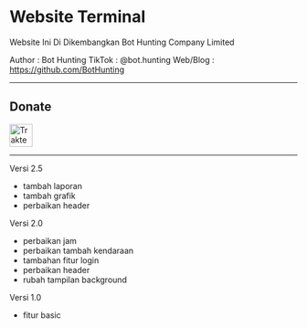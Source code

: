 # Website Terminal
Website Ini Di Dikembangkan Bot Hunting Company Limited

Author		: Bot Hunting
TikTok		: @bot.hunting
Web/Blog	: https://github.com/BotHunting

---------------------------------------

## Donate

<a href="https://trakteer.id/hunty" target="_blank"><img id="wse-buttons-preview" src="https://cdn.trakteer.id/images/embed/trbtn-blue-6.png" height="40" style="border:0px;height:40px;" alt="Trakteer Saya"></a>

---------------------------------------

Versi 2.5
- tambah laporan
- tambah grafik
- perbaikan header

Versi 2.0
- perbaikan jam
- perbaikan tambah kendaraan
- tambahan fitur login
- perbaikan header
- rubah tampilan background

Versi 1.0
- fitur basic
